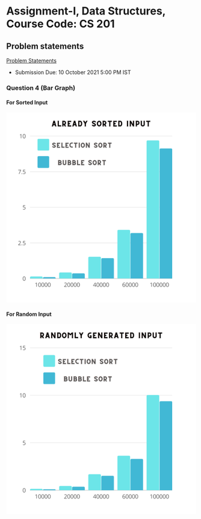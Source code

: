 # Assignment-I, Data Structures, Course Code: CS 201

## Problem statements

<a href="https://github.com/codadept/cs-dsa/blob/master/AssignmentI/assets/ProblemStatements.pdf" class="image fit" type="application/pdf">Problem Statements</a>

- Submission Due: 10 October 2021 5:00 PM IST

### Question 4 (Bar Graph)

#### For Sorted Input

<img src="https://github.com/codadept/cs-dsa/blob/master/AssignmentI/assets/sorted-input.png" alt="sorted input">

#### For Random Input

<img src="https://github.com/codadept/cs-dsa/blob/master/AssignmentI/assets/random-input.png" alt="random input">
